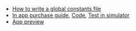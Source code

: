 - [How to write a global constants file](https://www.luby.info/2015/02/15/swift-constants-files.html)
- [In app purchase guide](https://www.appcoda.com/in-app-purchases-guide/), [Code](https://github.com/appcoda/In-app-Purchase-Game-Demo), [Test in simulator](https://www.youtube.com/watch?v=YPQG0adwioA&ab_channel=iOSAcademy)
- [App preview](https://www.leonte.dev/articles/app-review-videos/)
